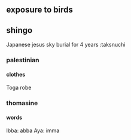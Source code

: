 ## exposure to birds
## shingo
Japanese jesus sky burial for 4 years
:taksnuchi

### palestinian
#### clothes
Toga robe
### thomasine
#### words
Ibba: abba
Aya: imma
